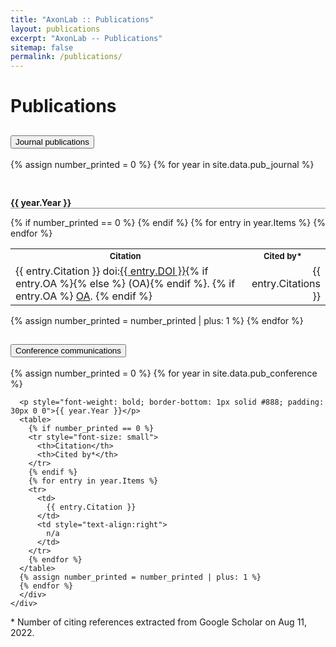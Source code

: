 ```yaml
---
title: "AxonLab :: Publications"
layout: publications
excerpt: "AxonLab -- Publications"
sitemap: false
permalink: /publications/
---
```


# Publications

<div class="accordion accordion-flush" id="accordionPublications">
  <div class="accordion-item">
    <h2 class="accordion-header" id="flush-headingOne">
      <button class="accordion-button collapsed" type="button" data-bs-toggle="collapse" data-bs-target="#flush-collapseOne" aria-expanded="false" aria-controls="flush-collapseOne">
        Journal publications
      </button>
    </h2>
    <div id="flush-collapseOne" class="accordion-collapse collapse show" aria-labelledby="flush-headingOne" data-bs-parent="#accordionPublications">
      <div class="accordion-body">
      {% assign number_printed = 0 %}
      {% for year in site.data.pub_journal %}
      <p style="font-weight: bold; border-bottom: 1px solid #888; padding: 30px 0 0">{{ year.Year }}</p>      
      <table>
        {% if number_printed == 0 %}
        <tr style="font-size: small">
          <th>Citation</th>
          <th>Cited by*</th>
        </tr>
        {% endif %}
        {% for entry in year.Items %}
        <tr>
          <td>
            {{ entry.Citation }}
            doi:<a href="https://doi.org/{{ entry.DOI }}">{{ entry.DOI }}</a>{% if entry.OA %}{% else %} (OA){% endif %}.
            {% if entry.OA %}
            <a href="{{ entry.OA }}">OA</a>.
            {% endif %}
          </td>
          <td style="text-align:right">
            {{ entry.Citations }}
          </td>
        </tr>
        {% endfor %}
      </table>
      {% assign number_printed = number_printed | plus: 1 %}
      {% endfor %}
      </div>
    </div>
  </div>

  <div class="accordion-item">
    <h2 class="accordion-header" id="flush-headingTwo">
      <button class="accordion-button collapsed" type="button" data-bs-toggle="collapse" data-bs-target="#flush-collapseTwo" aria-expanded="false" aria-controls="flush-collapseTwo">
        Conference communications
      </button>
    </h2>
    <div id="flush-collapseTwo" class="accordion-collapse collapse" aria-labelledby="flush-headingTwo" data-bs-parent="#accordionPublications">
      <div class="accordion-body">
      {% assign number_printed = 0 %}
      {% for year in site.data.pub_conference %}

      <p style="font-weight: bold; border-bottom: 1px solid #888; padding: 30px 0 0">{{ year.Year }}</p>
      <table>
        {% if number_printed == 0 %}
        <tr style="font-size: small">
          <th>Citation</th>
          <th>Cited by*</th>
        </tr>
        {% endif %}
        {% for entry in year.Items %}
        <tr>
          <td>
            {{ entry.Citation }}
          </td>
          <td style="text-align:right">
            n/a
          </td>
        </tr>
        {% endfor %}
      </table>
      {% assign number_printed = number_printed | plus: 1 %}
      {% endfor %}
      </div>
    </div>
  </div>
</div>

\* Number of citing references extracted from Google Scholar on Aug 11, 2022.